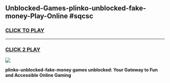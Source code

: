 
## Unblocked-Games-plinko-unblocked-fake-money-Play-Online #sqcsc
<h3>
<a href="https://news.freeplayer.one?title=plinko-unblocked-fake-money&ref=3">CLICK TO PLAY</a></h3>
<hr>

<h3>
<a href="https://news.freeplayer.one?title=plinko-unblocked-fake-money&ref=3">CLICK 2 PLAY</a>
  
</h3>

<a href="https://news.freeplayer.one?title=plinko-unblocked-fake-money&ref=3"><img src="https://clearcache.store/games.png"></a>


**plinko-unblocked-fake-money games unblocked: Your Gateway to Fun and Accessible Online Gaming**
